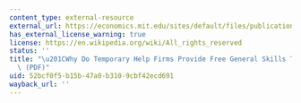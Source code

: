 ```yaml
---
content_type: external-resource
external_url: https://economics.mit.edu/sites/default/files/publications/why%20do%20temporary%20jobs%202001.pdf
has_external_license_warning: true
license: https://en.wikipedia.org/wiki/All_rights_reserved
status: ''
title: "\u201CWhy Do Temporary Help Firms Provide Free General Skills Training?\u201D\
  \ (PDF)"
uid: 52bcf0f5-b15b-47a0-b310-9cbf42ecd691
wayback_url: ''
---
```

